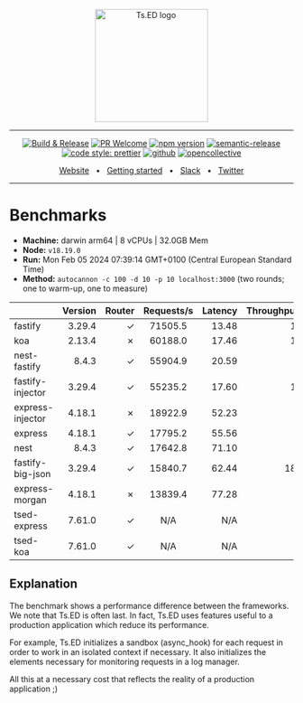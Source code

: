<p style="text-align: center" align="center">
 <a href="https://tsed.dev" target="_blank"><img src="https://tsed.dev/tsed-og.png" width="200" alt="Ts.ED logo"/></a>
</p>

<div align="center">

   <hr />

[![Build & Release](https://github.com/tsedio/tsed/workflows/Build%20&%20Release/badge.svg)](https://github.com/tsedio/tsed/actions?query=workflow%3A%22Build+%26+Release%22)
[![PR Welcome](https://img.shields.io/badge/PRs-welcome-brightgreen.svg)](https://github.com/tsedio/tsed/blob/master/CONTRIBUTING.md)
[![npm version](https://badge.fury.io/js/%40tsed%2Fcommon.svg)](https://badge.fury.io/js/%40tsed%2Fcommon)
[![semantic-release](https://img.shields.io/badge/%20%20%F0%9F%93%A6%F0%9F%9A%80-semantic--release-e10079.svg)](https://github.com/semantic-release/semantic-release)
[![code style: prettier](https://img.shields.io/badge/code_style-prettier-ff69b4.svg?style=flat-square)](https://github.com/prettier/prettier)
[![github](https://img.shields.io/static/v1?label=Github%20sponsor&message=%E2%9D%A4&logo=GitHub&color=%23fe8e86)](https://github.com/sponsors/romakita)
[![opencollective](https://img.shields.io/static/v1?label=OpenCollective%20sponsor&message=%E2%9D%A4&logo=OpenCollective&color=%23fe8e86)](https://opencollective.com/tsed)

</div>

<div align="center">
  <a href="https://tsed.dev/">Website</a>
  <span>&nbsp;&nbsp;•&nbsp;&nbsp;</span>
  <a href="https://tsed.dev/getting-started/">Getting started</a>
  <span>&nbsp;&nbsp;•&nbsp;&nbsp;</span>
  <a href="https://slack.tsed.dev">Slack</a>
  <span>&nbsp;&nbsp;•&nbsp;&nbsp;</span>
  <a href="https://twitter.com/TsED_io">Twitter</a>
</div>

<hr />

# Benchmarks

- **Machine:** darwin arm64 | 8 vCPUs | 32.0GB Mem
- **Node:** `v18.19.0`
- **Run:** Mon Feb 05 2024 07:39:14 GMT+0100 (Central European Standard Time)
- **Method:** `autocannon -c 100 -d 10 -p 10 localhost:3000` (two rounds; one to warm-up, one to measure)

|                  | Version | Router | Requests/s | Latency | Throughput/Mb |
| :--------------- | ------: | -----: | :--------: | ------: | ------------: |
| fastify          |  3.29.4 |      ✓ |  71505.5   |   13.48 |         12.75 |
| koa              |  2.13.4 |      ✗ |  60188.0   |   17.46 |         10.73 |
| nest-fastify     |   8.4.3 |      ✓ |  55904.9   |   20.59 |          9.97 |
| fastify-injector |  3.29.4 |      ✓ |  55235.2   |   17.60 |         12.59 |
| express-injector |  4.18.1 |      ✗ |  18922.9   |   52.23 |          4.31 |
| express          |  4.18.1 |      ✓ |  17795.2   |   55.56 |          3.17 |
| nest             |   8.4.3 |      ✓ |  17642.8   |   71.10 |          4.24 |
| fastify-big-json |  3.29.4 |      ✓ |  15840.7   |   62.44 |        182.26 |
| express-morgan   |  4.18.1 |      ✗ |  13839.4   |   77.28 |          2.47 |
| tsed-express     |  7.61.0 |      ✓ |    N/A     |     N/A |           N/A |
| tsed-koa         |  7.61.0 |      ✓ |    N/A     |     N/A |           N/A |

## Explanation

The benchmark shows a performance difference between the frameworks. We note that Ts.ED is often last. In fact, Ts.ED uses features useful to a production application which reduce its performance.

For example, Ts.ED initializes a sandbox (async_hook) for each request in order to work in an isolated context if necessary.
It also initializes the elements necessary for monitoring requests in a log manager.

All this at a necessary cost that reflects the reality of a production application ;)
